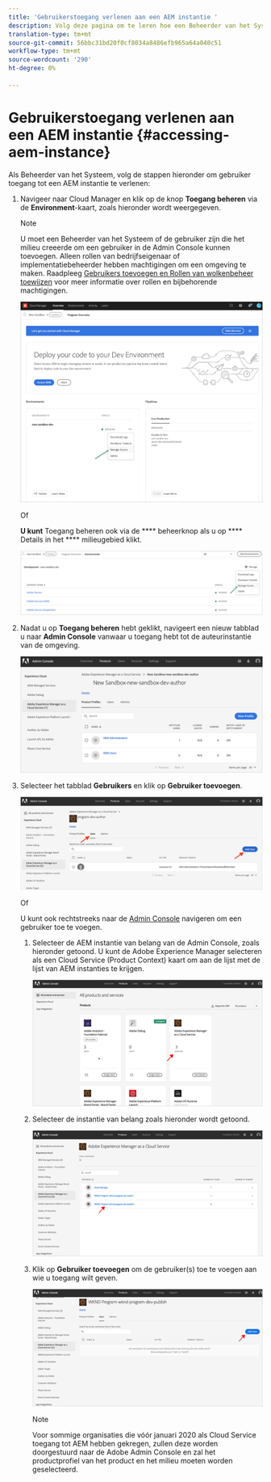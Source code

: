 ```yaml
---
title: 'Gebruikerstoegang verlenen aan een AEM instantie '
description: Volg deze pagina om te leren hoe een Beheerder van het Systeem gebruikerstoegang tot een AEM Instantie verleent
translation-type: tm+mt
source-git-commit: 56bbc31bd20f0cf8034a8486efb965a64a040c51
workflow-type: tm+mt
source-wordcount: '290'
ht-degree: 0%

---
```



# Gebruikerstoegang verlenen aan een AEM instantie {#accessing-aem-instance}

Als Beheerder van het Systeem, volg de stappen hieronder om gebruiker toegang tot een AEM instantie te verlenen:

1. Navigeer naar Cloud Manager en klik op de knop **Toegang beheren** via de **Environment**-kaart, zoals hieronder wordt weergegeven.

   >[!NOTE]
   >U moet een Beheerder van het Systeem of de gebruiker zijn die het milieu creeerde om een gebruiker in de Admin Console kunnen toevoegen. Alleen rollen van bedrijfseigenaar of implementatiebeheerder hebben machtigingen om een omgeving te maken. Raadpleeg [Gebruikers toevoegen en Rollen van wolkenbeheer toewijzen](/help/onboarding/what-is-required/add-users-assign-cm-roles.md) voor meer informatie over rollen en bijbehorende machtigingen.

   ![](/help/onboarding/getting-access-to-aem-in-cloud/assets/sys-admin6.png)

   Of

   **U kunt** Toegang beheren ook via de  **** beheerknop als u op  **** Details in het  **** milieugebied klikt.

   ![](/help/onboarding/getting-access-to-aem-in-cloud/assets/sys-admin4.png)


1. Nadat u op **Toegang beheren** hebt geklikt, navigeert een nieuw tabblad u naar **Admin Console** vanwaar u toegang hebt tot de auteurinstantie van de omgeving.

   ![](/help/onboarding/getting-access-to-aem-in-cloud/assets/sys-admin-2.png)

1. Selecteer het tabblad **Gebruikers** en klik op **Gebruiker toevoegen**.

   ![](/help/onboarding/what-is-required/assets/admin-console-5.png)



   Of

   U kunt ook rechtstreeks naar de [Admin Console](https://adminconsole.adobe.com) navigeren om een gebruiker toe te voegen.

   1. Selecteer de AEM instantie van belang van de Admin Console, zoals hieronder getoond. U kunt de Adobe Experience Manager selecteren als een Cloud Service (Product Context) kaart om aan de lijst met de lijst van AEM instanties te krijgen.

      ![](/help/onboarding/what-is-required/assets/admin-console-6.png)

   1. Selecteer de instantie van belang zoals hieronder wordt getoond.

      ![](/help/onboarding/what-is-required/assets/admin-console-7.png)


   1. Klik op **Gebruiker toevoegen** om de gebruiker(s) toe te voegen aan wie u toegang wilt geven.

      ![](/help/onboarding/what-is-required/assets/admin-console-8.png)

      >[!NOTE]
      >Voor sommige organisaties die vóór januari 2020 als Cloud Service toegang tot AEM hebben gekregen, zullen deze worden doorgestuurd naar de Adobe Admin Console en zal het productprofiel van het product en het milieu moeten worden geselecteerd.


